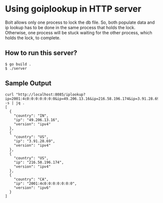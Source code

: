 # Using goiplookup in HTTP server

Bolt allows only one process to lock the db file. So, both populate data and ip lookup has to be done in the same process that holds the lock. Otherwise, one process will be stuck waiting for the other process, which holds the lock, to complete.

## How to run this server?
```
$ go build .
$ ./server
```

## Sample Output
```
curl "http://localhost:8085/iplookup?ip=2001:4c0:0:0:0:0:0:0&ip=49.206.13.16&ip=216.58.196.174&ip=3.91.28.69" -s | jq .
[
  {
    "country": "IN",
    "ip": "49.206.13.16",
    "version": "ipv4"
  },
  {
    "country": "US",
    "ip": "3.91.28.69",
    "version": "ipv4"
  },
  {
    "country": "US",
    "ip": "216.58.196.174",
    "version": "ipv4"
  },
  {
    "country": "CA",
    "ip": "2001:4c0:0:0:0:0:0:0",
    "version": "ipv6"
  }
]
```